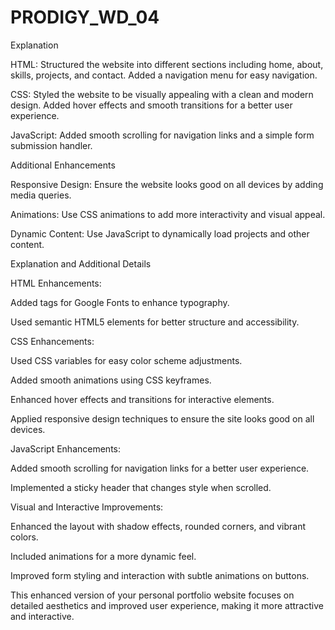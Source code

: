 # PRODIGY_WD_04

Explanation

HTML: Structured the website into different sections including home, about, skills, projects, and contact. Added a navigation menu for easy navigation.

CSS: Styled the website to be visually appealing with a clean and modern design. Added hover effects and smooth transitions for a better user experience.

JavaScript: Added smooth scrolling for navigation links and a simple form submission handler.

Additional Enhancements

Responsive Design: Ensure the website looks good on all devices by adding media queries.

Animations: Use CSS animations to add more interactivity and visual appeal.

Dynamic Content: Use JavaScript to dynamically load projects and other content.

Explanation and Additional Details

HTML Enhancements:

Added <link> tags for Google Fonts to enhance typography.

Used semantic HTML5 elements for better structure and accessibility.

CSS Enhancements:

Used CSS variables for easy color scheme adjustments.

Added smooth animations using CSS keyframes.

Enhanced hover effects and transitions for interactive elements.

Applied responsive design techniques to ensure the site looks good on all devices.

JavaScript Enhancements:

Added smooth scrolling for navigation links for a better user experience.

Implemented a sticky header that changes style when scrolled.

Visual and Interactive Improvements:

Enhanced the layout with shadow effects, rounded corners, and vibrant colors.

Included animations for a more dynamic feel.

Improved form styling and interaction with subtle animations on buttons.

This enhanced version of your personal portfolio website focuses on detailed aesthetics and improved user experience, making it more attractive and interactive.
